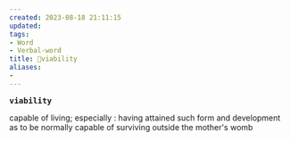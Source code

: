 ```yaml
---
created: 2023-08-18 21:11:15
updated: 
tags: 
- Word
- Verbal-word
title: 🚩viability
aliases:
- 
---
```


<pre><strong>viability</strong></pre>
capable of living; especially : having attained such form and development as to be normally capable of surviving outside the mother's womb